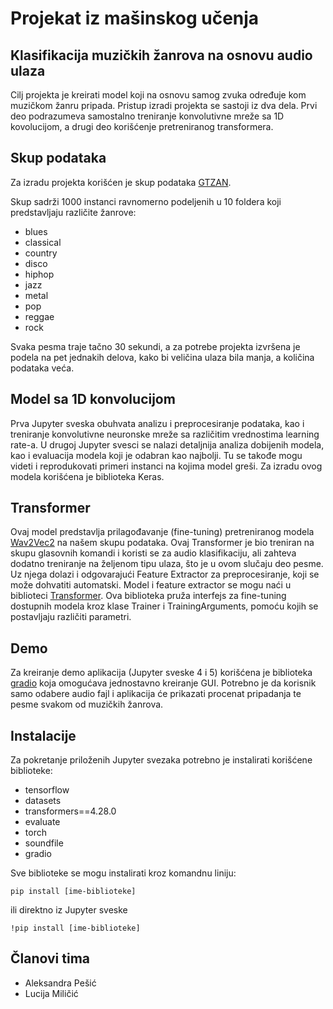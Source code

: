 # Projekat iz mašinskog učenja
## Klasifikacija muzičkih žanrova na osnovu audio ulaza
Cilj projekta je kreirati model koji na osnovu samog zvuka određuje kom muzičkom žanru pripada. Pristup izradi projekta se sastoji iz dva dela. Prvi deo podrazumeva samostalno treniranje konvolutivne mreže sa 1D kovolucijom, a drugi deo korišćenje pretreniranog transformera.  

## Skup podataka
Za izradu projekta korišćen je skup podataka [GTZAN](https://www.kaggle.com/datasets/andradaolteanu/gtzan-dataset-music-genre-classification).

Skup sadrži 1000 instanci ravnomerno podeljenih u 10 foldera koji predstavljaju različite žanrove:
- blues
- classical
- country
- disco
- hiphop
- jazz
- metal
- pop
- reggae
- rock

Svaka pesma traje tačno 30 sekundi, a za potrebe projekta izvršena je podela na pet jednakih delova, kako bi veličina ulaza bila manja, a količina podataka veća.

## Model sa 1D konvolucijom

Prva Jupyter sveska obuhvata analizu i preprocesiranje podataka, kao i treniranje konvolutivne neuronske mreže sa različitim vrednostima learning rate-a. U drugoj Jupyter svesci se nalazi detaljnija analiza dobijenih modela, kao i evaluacija modela koji je odabran kao najbolji. Tu se takođe mogu videti i reprodukovati primeri instanci na kojima model greši. Za izradu ovog modela korišćena je biblioteka Keras.

## Transformer

Ovaj model predstavlja prilagođavanje (fine-tuning) pretreniranog modela [Wav2Vec2](https://huggingface.co/docs/transformers/model_doc/wav2vec2) na našem skupu podataka. Ovaj Transformer je bio treniran na skupu glasovnih komandi i koristi se za audio klasifikaciju, ali zahteva dodatno treniranje na željenom tipu ulaza, što je u ovom slučaju deo pesme.  Uz njega dolazi i odgovarajući Feature Extractor za preprocesiranje, koji se može dohvatiti automatski. Model i feature extractor se mogu naći u biblioteci [Transformer](https://huggingface.co/docs/transformers/index). Ova biblioteka pruža interfejs za fine-tuning dostupnih modela kroz klase Trainer i TrainingArguments, pomoću kojih se postavljaju različiti parametri. 

## Demo

Za kreiranje demo aplikacija (Jupyter sveske 4 i 5) korišćena je biblioteka [gradio](https://www.gradio.app/) koja omogućava jednostavno kreiranje GUI. Potrebno je da korisnik samo odabere audio fajl i aplikacija će prikazati procenat pripadanja te pesme svakom od muzičkih žanrova.

## Instalacije

Za pokretanje priloženih Jupyter svezaka potrebno je instalirati korišćene biblioteke:
- tensorflow
- datasets
- transformers==4.28.0
- evaluate
- torch
- soundfile
- gradio

Sve biblioteke se mogu instalirati kroz komandnu liniju:
  ```
pip install [ime-biblioteke]
  ```
ili direktno iz Jupyter sveske

```
!pip install [ime-biblioteke]
```

## Članovi tima
- Aleksandra Pešić
- Lucija Miličić
